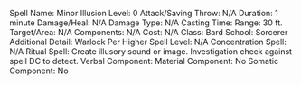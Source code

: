
Spell Name: Minor Illusion
Level: 0
Attack/Saving Throw: N/A
Duration: 1 minute
Damage/Heal: N/A
Damage Type: N/A
Casting Time: 
Range: 30 ft.
Target/Area: N/A
Components: N/A
Cost: N/A
Class: Bard
School:  Sorcerer
Additional Detail:  Warlock
Per Higher Spell Level: N/A
Concentration Spell: N/A
Ritual Spell: Create illusory sound or image. Investigation check against spell DC to detect.
Verbal Component: 
Material Component: No
Somatic Component: No
